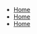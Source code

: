 * [Home](https://github.com/the-expanse/SideQuest/wiki)
* [Home](https://github.com/the-expanse/SideQuest/wiki)
* [Home](https://github.com/the-expanse/SideQuest/wiki)